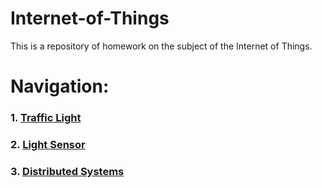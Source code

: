 # Internet-of-Things
This is a repository of homework on the subject of the Internet of Things.

# Navigation:
### 1. [Traffic Light](./trafficlight) 

### 2. [Light Sensor](./lightdetector) 

### 3. [Distributed Systems](./ledphotodist)

